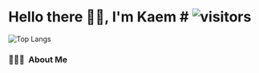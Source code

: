 # Hello there 👋🏻, I'm Kaem # ![visitors](https://visitor-badge.laobi.icu/badge?page_id=santhitak)

![Top Langs](https://github-readme-stats.vercel.app/api/top-langs/?username=santhitak&theme=omni&layout=compact)

### 🦹🏻‍♂️ &nbsp;About Me
